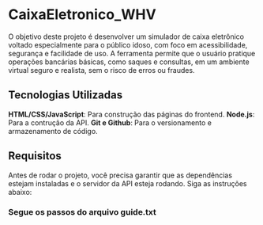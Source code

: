 # CaixaEletronico_WHV
 O objetivo deste projeto é desenvolver um simulador de caixa eletrônico voltado especialmente para o público idoso, com foco em acessibilidade, segurança e facilidade de uso. A ferramenta permite que o usuário pratique operações bancárias básicas, como saques e consultas, em um ambiente virtual seguro e realista, sem o risco de erros ou fraudes.

## Tecnologias Utilizadas

**HTML/CSS/JavaScript**: Para construção das páginas do frontend.
**Node.js**: Para a contrução da API.
**Git e Github**: Para o versionamento e armazenamento de código.

## Requisitos

Antes de rodar o projeto, você precisa garantir que as dependências estejam instaladas e o servidor da API esteja rodando. Siga as instruções abaixo:

### Segue os passos do arquivo guide.txt

